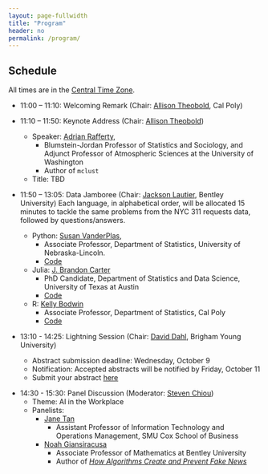 ```yaml
---
layout: page-fullwidth
title: "Program"
header: no
permalink: /program/
---
```


## Schedule

All times are in the [Central Time Zone](https://en.wikipedia.org/wiki/Central_Time_Zone).

+ 11:00 – 11:10: Welcoming Remark (Chair: [Allison Theobold](https://statistics.calpoly.edu/allison-theobold), Cal Poly)
<!---
    - [Ron Wasserstein](https://www.amstat.org/about-asa/ronald-l-wasserstein),
	Executive Director, [American Statistical Association](https://www.amstat.org/)
    - [Mine Çetinkaya-Rundel](https://scholars.duke.edu/person/mine), Professor
      of the Practice and the Director of Undergraduate Studies at the
      [Department of Statistical Science](https://stat.duke.edu/), [Duke University](https://duke.edu/); 
	    and 2023 Chair of the ASA Section on Statistical Computing
---> 

+ 11:10 – 11:50: Keynote Address (Chair: [Allison Theobold](https://statistics.calpoly.edu/allison-theobold))
    - Speaker: [Adrian Rafferty](https://sites.stat.washington.edu/raftery/),
        - Blumstein-Jordan Professor of Statistics and Sociology, and Adjunct Professor of Atmospheric Sciences at the University of Washington
        - Author of `mclust`
    - Title: TBD

+ 11:50 – 13:05: Data Jamboree (Chair: [Jackson Lautier](https://jacksonlautier.com/), Bentley University)
    Each language, in alphabetical order, will be allocated 15 minutes to tackle
    the same problems from the NYC 311 requests data, followed by questions/answers.
    - Python: [Susan VanderPlas](https://statistics.unl.edu/susan-vanderplas), 
      + Associate Professor, Department of Statistics, University of Nebraska-Lincoln. 
      + [Code]()
    - Julia: [J. Brandon Carter](https://jbcart.github.io/)
      + PhD Candidate, Department of Statistics and Data Science, University of Texas at Austin
      + [Code]()
    - R: [Kelly Bodwin](https://www.kelly-bodwin.com/)
      + Associate Professor, Department of Statistics, Cal Poly
      + [Code]()
+ 13:10 - 14:25: Lightning Session (Chair: [David Dahl](https://dahl.byu.edu/), Brigham Young University)
    - Abstract submission deadline: Wednesday, October 9
    - Notification: Accepted abstracts will be notified by Friday, October 11
    - Submit your abstract [here](https://forms.gle/Rs1RU4K8Cj8ELURh6)
    
<!--
    - Zoe Rehnberg and Emily Robinson, California Polytechnic State University
	<details><summary>Enhancing Statistical Computing Education through Game
	Plans: A Pedagogical Approach</summary>
	In statistical computing education, students often grapple with the
	transition from conceptualizing a data task, such as data wrangling or
	visualization, to writing the necessary code. While students likely have the
	original data set and a vision of the desired outcome, we need to teach
	students how to translate a general task (e.g., add a variable, combine two
	data sets, summarize groups, create a visualization, etc.) into appropriate
	(and correctly ordered) lines of code. Further, as tasks get more
	complicated and datasets get larger, this translation between the data task
	and code becomes increasingly difficult. Drawing from computer science
	education literature, which advocates breaking down steps of complex
	problem-solving tasks and writing about code (Catrambone, 2011), we
	introduced “game planning” into four sections of introductory statistical
	computing that focus on the tidyverse in R. Game plans serve as strategic
	guides that prompt students to map their coding strategies before
	implementation. Students can create game plans in various formats, such as
	pen-and-paper or digital tools like the online whiteboard Excalidraw. Our
	presentation explores the rationale behind game plans, showcases diverse
	student approaches, and provides practical tools and examples, all aimed at
	improving students’ proficiency and structured thinking in statistical
	computing.
	</details>
--->

+ 14:30 - 15:30: Panel Discussion (Moderator: [Steven Chiou](https://www.sychiou.com/))
    - Theme: AI in the Workplace
    - Panelists:
        + [Jane Tan](https://www.smu.edu/cox/business-school-community/faculty/jane-tan)
            - Assistant Professor of Information Technology and Operations Management, SMU Cox School of Business
        + [Noah Giansiracusa](https://www.noahgian.com/)
            - Associate Professor of Mathematics at Bentley University 
            - Author of [*How Algorithms Create and Prevent Fake News*](https://www.noahgian.com/books)
